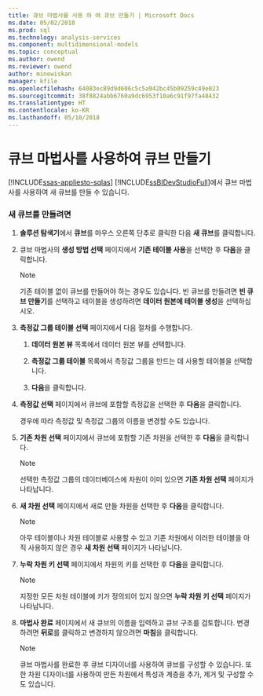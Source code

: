 ```yaml
---
title: 큐브 마법사를 사용 하 여 큐브 만들기 | Microsoft Docs
ms.date: 05/02/2018
ms.prod: sql
ms.technology: analysis-services
ms.component: multidimensional-models
ms.topic: conceptual
ms.author: owend
ms.reviewer: owend
author: minewiskan
manager: kfile
ms.openlocfilehash: 64083ec89d9d606c5c5a942bc45b09259c49e023
ms.sourcegitcommit: 38f8824abb6760a9dc6953f10a6c91f97fa48432
ms.translationtype: HT
ms.contentlocale: ko-KR
ms.lasthandoff: 05/10/2018
---
```

# <a name="create-a-cube-using-the-cube-wizard"></a>큐브 마법사를 사용하여 큐브 만들기
[!INCLUDE[ssas-appliesto-sqlas](../../includes/ssas-appliesto-sqlas.md)]
  [!INCLUDE[ssBIDevStudioFull](../../includes/ssbidevstudiofull-md.md)]에서 큐브 마법사를 사용하여 새 큐브를 만들 수 있습니다.  
  
### <a name="to-create-a-new-cube"></a>새 큐브를 만들려면  
  
1.  **솔루션 탐색기**에서 **큐브**를 마우스 오른쪽 단추로 클릭한 다음 **새 큐브**를 클릭합니다.  
  
2.  큐브 마법사의 **생성 방법 선택** 페이지에서 **기존 테이블 사용**을 선택한 후 **다음**을 클릭합니다.  
  
    > [!NOTE]  
    >  기존 테이블 없이 큐브를 만들어야 하는 경우도 있습니다. 빈 큐브를 만들려면 **빈 큐브 만들기**를 선택하고 테이블을 생성하려면 **데이터 원본에 테이블 생성**을 선택하십시오.  
  
3.  **측정값 그룹 테이블 선택** 페이지에서 다음 절차를 수행합니다.  
  
    1.  **데이터 원본 뷰** 목록에서 데이터 원본 뷰를 선택합니다.  
  
    2.  **측정값 그룹 테이블** 목록에서 측정값 그룹을 만드는 데 사용할 테이블을 선택합니다.  
  
    3.  **다음**을 클릭합니다.  
  
4.  **측정값 선택** 페이지에서 큐브에 포함할 측정값을 선택한 후 **다음**을 클릭합니다.  
  
     경우에 따라 측정값 및 측정값 그룹의 이름을 변경할 수도 있습니다.  
  
5.  **기존 차원 선택** 페이지에서 큐브에 포함할 기존 차원을 선택한 후 **다음**을 클릭합니다.  
  
    > [!NOTE]  
    >  선택한 측정값 그룹의 데이터베이스에 차원이 이미 있으면 **기존 차원 선택** 페이지가 나타납니다.  
  
6.  **새 차원 선택** 페이지에서 새로 만들 차원을 선택한 후 **다음**을 클릭합니다.  
  
    > [!NOTE]  
    >  아무 테이블이나 차원 테이블로 사용할 수 있고 기존 차원에서 이러한 테이블을 아직 사용하지 않은 경우 **새 차원 선택** 페이지가 나타납니다.  
  
7.  **누락 차원 키 선택** 페이지에서 차원의 키를 선택한 후 **다음**을 클릭합니다.  
  
    > [!NOTE]  
    >  지정한 모든 차원 테이블에 키가 정의되어 있지 않으면 **누락 차원 키 선택** 페이지가 나타납니다.  
  
8.  **마법사 완료** 페이지에서 새 큐브의 이름을 입력하고 큐브 구조를 검토합니다. 변경하려면 **뒤로**를 클릭하고 변경하지 않으려면 **마침**을 클릭합니다.  
  
    > [!NOTE]  
    >  큐브 마법사를 완료한 후 큐브 디자이너를 사용하여 큐브를 구성할 수 있습니다. 또한 차원 디자이너를 사용하여 만든 차원에서 특성과 계층을 추가, 제거 및 구성할 수도 있습니다.  
  
  
